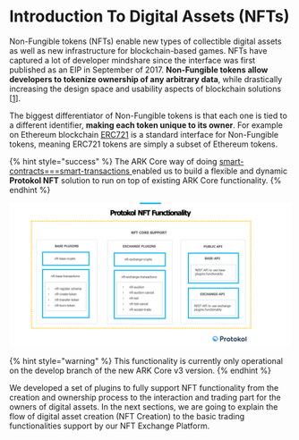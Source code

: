 # Introduction To Digital Assets \(NFTs\)

Non-Fungible tokens \(NFTs\) enable new types of collectible digital assets as well as new infrastructure for blockchain-based games.  NFTs have captured a lot of developer mindshare since the interface was first published as an EIP in September of 2017. **Non-Fungible tokens allow developers to tokenize ownership of any arbitrary data**, while drastically increasing the design space  and usability aspects of blockchain solutions \[[1](https://education.district0x.io/general-topics/understanding-ethereum/erc-721-tokens/)\].

The biggest differentiator of Non-Fungible tokens is that each one is tied to a different identifier, **making each token unique to its owner**. For example on Ethereum blockchain [ERC721](http://erc721.org/) is a standard interface for Non-Fungible tokens, meaning ERC721 tokens are simply a subset of Ethereum tokens.

{% hint style="success" %}
The ARK Core way of doing [smart-contracts===smart-transactions ](https://learn.ark.dev/application-development/how-to-write-custom-transactions-types)enabled us to build a flexible and dynamic **Protokol NFT** solution to run on top of existing ARK Core functionality. 
{% endhint %}

![](.gitbook/assets/nft-protokol%20%282%29.png)

{% hint style="warning" %}
This functionality is currently only operational on the develop branch of the new ARK Core v3 version.
{% endhint %}

We developed a set of plugins to fully support NFT functionality from the creation and ownership process to the interaction and trading part for the owners of digital assets. In the next sections, we are going to explain the flow of digital asset creation \(NFT Creation\) to the basic trading functionalities support by our NFT Exchange Platform.

